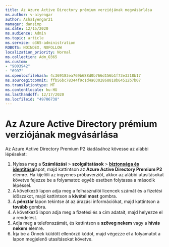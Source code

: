 ```yaml
---
title: Az Azure Active Directory prémium verziójának megvásárlása
ms.author: v-aiyengar
author: AshaIyengar21
manager: dansimp
ms.date: 12/15/2020
ms.audience: Admin
ms.topic: article
ms.service: o365-administration
ROBOTS: NOINDEX, NOFOLLOW
localization_priority: Normal
ms.collection: Adm_O365
ms.custom:
- "9003942"
- "6997"
ms.openlocfilehash: 4c369183ea769b688d0b766d156b1f73e3318b17
ms.sourcegitcommit: ffb56bc78344f9c1d4a0302868818b64512b7b07
ms.translationtype: MT
ms.contentlocale: hu-HU
ms.lasthandoff: 12/17/2020
ms.locfileid: "49706738"
---
```

# <a name="buy-azure-active-directory-premium-p2"></a>Az Azure Active Directory prémium verziójának megvásárlása

Az Azure Active Directory Premium P2 kiadásához kövesse az alábbi lépéseket:

1. Nyissa meg a **Számlázási**  >  **szolgáltatások**  >  [**biztonsága és identitása**](https://go.microsoft.com/fwlink/?linkid=2131946)lapot, majd kattintson az **Azure Active Directory Premium P2** elemre.
Ha kijelöli az ingyenes próbaverziót, akkor az alábbi utasításokat követve fejezze be a folyamatot: egyéb esetben folytassa a második lépéssel.
1. A következő lapon adja meg a felhasználói licencek számát és a fizetési időszakot, majd kattintson a **kivétel most** gombra.
1. A **pénztár** lapon tekintse át az árazási információkat, majd kattintson a **tovább** gombra.
1. A következő lapon adja meg a fizetési és a cím adatait, majd helyezze el a rendelést.
1. Adja meg a telefonszámát, és kattintson a **szöveg nekem** vagy a **hívás nekem** elemre.
1. Írja be a Önnek küldött ellenőrző kódot, majd végezze el a folyamatot a lapon megjelenő utasításokat követve.
